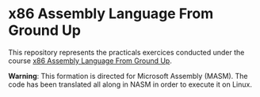 # x86 Assembly Language From Ground Up

This repository represents the practicals exercices conducted under the course
[x86 Assembly Language From Ground Up](https://www.udemy.com/course/x86-assembly-programming-from-ground-uptm/).

**Warning**: This formation is directed for Microsoft Assembly (MASM).
The code has been translated all along in NASM in order to execute it on Linux. 